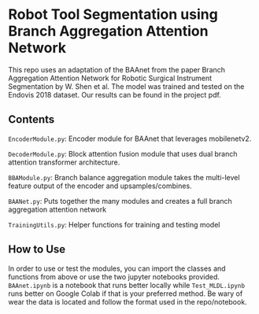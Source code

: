 # Robot Tool Segmentation using Branch Aggregation Attention Network
This repo uses an adaptation of the BAAnet from the paper Branch Aggregation Attention Network for
Robotic Surgical Instrument Segmentation by W. Shen et al. The model was trained and tested on the Endovis 2018 dataset. Our results can be found in the project pdf.

## Contents
```EncoderModule.py```: Encoder module for BAAnet that leverages mobilenetv2.

```DecoderModule.py```: Block attention fusion module that uses dual branch attention transformer architecture.

```BBAModule.py```: Branch balance aggregation module takes the multi-level feature output of the encoder and upsamples/combines.

```BAANet.py```: Puts together the many modules and creates a full branch aggregation attention network

```TrainingUtils.py```: Helper functions for training and testing model

## How to Use
In order to use or test the modules, you can import the classes and functions from above or use the two jupyter notebooks provided. ```BAAnet.ipynb``` is a notebook that runs better locally while ```Test_MLDL.ipynb``` runs better on Google Colab if that is your preferred method. Be wary of wear the data is located and follow the format used in the repo/notebook.
